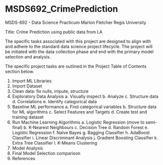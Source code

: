 # MSDS692_CrimePrediction

MSDS-692 - Data Science Practicum
Marlon Fletcher
Regis University 


Title: Crime Prediction using public data from LA 

The specific tasks associated with this project are designed to align with and adhere to the standard data science project lifecycle. 
The project will be initiated with the data collection phase and end with the primary model selection and analysis.  

The specific project tasks are outlined in the Project Table of Contents section below. 
1.	Import ML Libraries
2.	Import Dataset
3.	Clean data: fix nulls, impute, structure
4.	Exploratory Data Analysis
      a.  Visually inspect 
      b.	Analyze 
      c.	Structure data
      d.	Correlations
      e.	Identify categorical data
5.	Baseline ML performance
      a.	Find categorical variables
      b.	Structure data for ML algorithms
      c.	Select Features and Targets
      d.	Create test and training dataset
6.	Run Machine Learning Algorithms
      a.	Logistic Regression (move to semi-final)
      b.	K-Nearest Neighbours
      c.	Decision Tree
      d.	Random Forest
      e.	Logistic Regression 
      f.	Naïve Bayes
      g.	Bagging Classifier
      h.	AdaBoost Classifier
      i.	Linear Discriminant Analysis 
      j.	Gradient Boosting Classifier
      k.	Extra Tree Classifier
      l.	K-Means Clustering
7.	Model Analysis
8.	Final Model Selection comparison
9.	References
